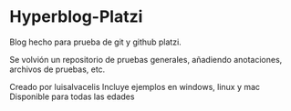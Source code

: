 # Hyperblog-Platzi

Blog hecho para prueba de git y github platzi.

Se volvión un repositorio de pruebas generales, añadiendo anotaciones, archivos de pruebas, etc.

Creado por luisalvacelis
Incluye ejemplos en windows, linux y mac
Disponible para todas las edades
